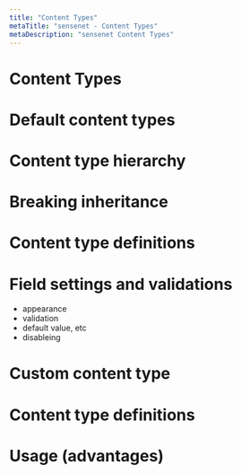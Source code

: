 ```yaml
---
title: "Content Types"
metaTitle: "sensenet - Content Types"
metaDescription: "sensenet Content Types"
---
```


# Content Types
# Default content types
# Content type hierarchy
# Breaking inheritance
# Content type definitions
# Field settings and validations
  - appearance
  - validation
  - default value, etc
  - disableing
# Custom content type
# Content type definitions
# Usage (advantages)
